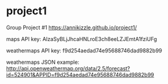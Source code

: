 # project1
Group Project #1
https://annikizzle.github.io/project1/

maps API key: AIzaSyBLjJhcaHNLroE3ch8eeLZJEmtA1fziUFg

weathermaps API key: f9d254aedad74e95688746dad9882b99

weathermaps JSON example: http://api.openweathermap.org/data/2.5/forecast?id=524901&APPID=f9d254aedad74e95688746dad9882b99
